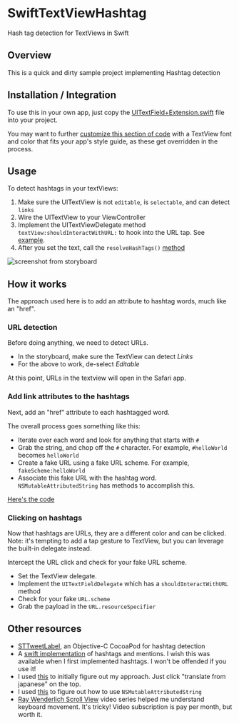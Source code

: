 # SwiftTextViewHashtag
Hash tag detection for TextViews in Swift

## Overview

This is a quick and dirty sample project implementing Hashtag detection

## Installation / Integration

To use this in your own app, just copy the [UITextField+Extension.swift](https://github.com/ThornTechPublic/SwiftTextViewHashtag/blob/master/textViewSample/UITextField%2BExtension.swift) file into your project.

You may want to further [customize this section of code](https://github.com/ThornTechPublic/SwiftTextViewHashtag/blob/master/textViewSample/UITextField%2BExtension.swift#L27) with a TextView font and color that fits your app's style guide, as these get overridden in the process.

## Usage

To detect hashtags in your textViews:

1. Make sure the UITextView is not `editable`, is `selectable`, and can detect `links`
1. Wire the UITextView to your ViewController
1. Implement the UITextViewDelegate method `textView:shouldInteractWithURL:` to hook into the URL tap.  See [example](https://github.com/ThornTechPublic/SwiftTextViewHashtag/blob/master/textViewSample/ViewController.swift#L164).
1. After you set the text, call the `resolveHashTags()` [method](https://github.com/ThornTechPublic/SwiftTextViewHashtag/blob/master/textViewSample/TextCell.swift#L17)

![screenshot from storyboard](https://github.com/ThornTechPublic/SwiftTextViewHashtag/blob/master/GitHubImages/UITextViewStoryboard.png)

## How it works

The approach used here is to add an attribute to hashtag words, much like an "href".  

### URL detection

Before doing anything, we need to detect URLs.  
* In the storyboard, make sure the TextView can detect *Links*
* For the above to work, de-select *Editable*

At this point, URLs in the textview will open in the Safari app.

### Add link attributes to the hashtags

Next, add an "href" attribute to each hashtagged word.  

The overall process goes something like this:
* Iterate over each word and look for anything that starts with `#`
* Grab the string, and chop off the `#` character.  For example, `#helloWorld` becomes `helloWorld`
* Create a fake URL using a fake URL scheme.  For example, `fakeScheme:helloWorld`
* Associate this fake URL with the hashtag word.  `NSMutableAttributedString` has methods to accomplish this.

[Here's the code](https://github.com/ribl/SwiftTextViewHashtag/blob/master/textViewSample/UITextField%2BExtension.swift#L13)

### Clicking on hashtags

Now that hashtags are URLs, they are a different color and can be clicked.  Note: it's tempting to add a tap gesture to TextView, but you can leverage the built-in delegate instead.

Intercept the URL click and check for your fake URL scheme.  
* Set the TextView delegate.  
* Implement the `UITextFieldDelegate` which has a `shouldInteractWithURL` method 
* Check for your fake `URL.scheme` 
* Grab the payload in the `URL.resourceSpecifier`

## Other resources

* [STTweetLabel](https://github.com/SebastienThiebaud/STTweetLabel), an Objective-C CocoaPod for hashtag detection
* A [swift implementation](https://yeti.co/blog/hashtags-and-mentions/) of hashtags and mentions.  I wish this was available when I first implemented hashtags.  I won't be offended if you use it!  
* I used [this](http://kishikawakatsumi.hatenablog.com/entry/20130605/1370370925) to initially figure out my approach.  Just click "translate from japanese" on the top.
* I used [this](http://stackoverflow.com/questions/11547919/check-if-string-contains-a-hashtag-and-then-change-hashtag-color) to figure out how to use `NSMutableAttributedString`
* [Ray Wenderlich Scroll View](http://www.raywenderlich.com/video-tutorials#swiftscrollview) video series helped me understand keyboard movement.  It's tricky!  Video subscription is pay per month, but worth it.
